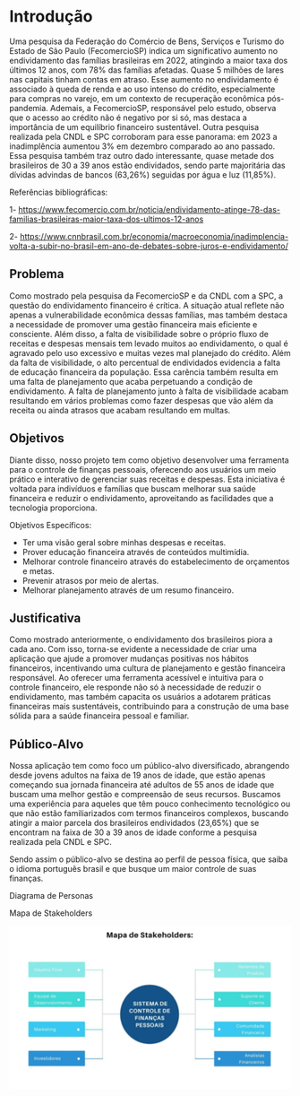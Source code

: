 # Introdução

Uma pesquisa da Federação do Comércio de Bens, Serviços e Turismo do Estado de São Paulo (FecomercioSP) indica um significativo aumento no endividamento das famílias brasileiras em 2022, atingindo a maior taxa dos últimos 12 anos, com 78% das famílias afetadas. Quase 5 milhões de lares nas capitais tinham contas em atraso. Esse aumento no endividamento é associado à queda de renda e ao uso intenso do crédito, especialmente para compras no varejo, em um contexto de recuperação econômica pós-pandemia. Ademais, a FecomercioSP, responsável pelo estudo, observa que o acesso ao crédito não é negativo por si só, mas destaca a importância de um equilíbrio financeiro sustentável.
Outra pesquisa realizada pela CNDL e SPC corroboram para esse panorama: em 2023 a inadimplência aumentou 3% em dezembro comparado ao ano passado. Essa pesquisa também traz outro dado interessante, quase metade dos brasileiros de 30 a 39 anos estão endividados, sendo parte majoritária das dívidas advindas de bancos (63,26%) seguidas por água e luz (11,85%).

Referências bibliográficas:

1- https://www.fecomercio.com.br/noticia/endividamento-atinge-78-das-familias-brasileiras-maior-taxa-dos-ultimos-12-anos

2- https://www.cnnbrasil.com.br/economia/macroeconomia/inadimplencia-volta-a-subir-no-brasil-em-ano-de-debates-sobre-juros-e-endividamento/


## Problema

Como mostrado pela pesquisa da FecomercioSP e da CNDL com a SPC, a questão do endividamento financeiro é crítica. A situação atual reflete não apenas a vulnerabilidade econômica dessas famílias, mas também destaca a necessidade de promover uma gestão financeira mais eficiente e consciente. Além disso, a falta de visibilidade sobre o próprio fluxo de receitas e despesas mensais tem levado muitos ao endividamento, o qual é agravado pelo uso excessivo e muitas vezes mal planejado do crédito.
Além da falta de visibilidade, o alto percentual de endividados evidencia a falta de educação financeira da população. Essa carência também resulta em uma falta de planejamento que acaba perpetuando a condição de endividamento. A falta de planejamento junto à falta de visibilidade acabam resultando em vários problemas como fazer despesas que vão além da receita ou ainda atrasos que acabam resultando em multas.


## Objetivos

Diante disso, nosso projeto tem como objetivo desenvolver uma ferramenta  para o controle de finanças pessoais, oferecendo aos usuários um meio prático e interativo de gerenciar suas receitas e despesas. Esta iniciativa é voltada para indivíduos e famílias que buscam melhorar sua saúde financeira e reduzir o endividamento, aproveitando as facilidades que a tecnologia proporciona.

Objetivos Específicos:
- Ter uma visão geral sobre minhas despesas e receitas.
- Prover educação financeira através de conteúdos multimídia.
- Melhorar controle financeiro através do estabelecimento de orçamentos e metas.
- Prevenir atrasos por meio de alertas.
- Melhorar planejamento através de um resumo financeiro.


## Justificativa

Como mostrado anteriormente, o endividamento dos brasileiros piora a cada ano. Com isso, torna-se evidente a necessidade de criar uma aplicação que ajude a promover mudanças positivas nos hábitos financeiros, incentivando uma cultura de planejamento e gestão financeira responsável. Ao oferecer uma ferramenta acessível e intuitiva para o controle financeiro, ele responde não só à necessidade de reduzir o endividamento, mas também capacita os usuários a adotarem práticas financeiras mais sustentáveis, contribuindo para a construção de uma base sólida para a saúde financeira pessoal e familiar.

## Público-Alvo

Nossa aplicação tem como foco um público-alvo diversificado, abrangendo desde jovens adultos na faixa de 19 anos de idade, que estão apenas começando sua jornada financeira até adultos de 55 anos de idade que buscam uma melhor gestão e compreensão de seus recursos.
Buscamos uma experiência para aqueles que têm pouco conhecimento tecnológico ou que não estão familiarizados com termos financeiros complexos, buscando atingir a maior parcela dos brasileiros endividados (23,65%) que se encontram na faixa de 30 a 39 anos de idade conforme a pesquisa realizada pela CNDL e SPC.

Sendo assim o público-alvo se destina ao perfil de pessoa física, que saiba o idioma português brasil e que busque um maior controle de suas finanças.

Diagrama de Personas



Mapa de Stakeholders

<img src="img/stakeholder.jpg">
